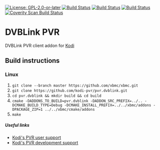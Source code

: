 [![License: GPL-2.0-or-later](https://img.shields.io/badge/License-GPL%20v2+-blue.svg)](LICENSE.md)
[![Build Status](https://travis-ci.org/kodi-pvr/pvr.dvblink.svg?branch=Matrix)](https://travis-ci.org/kodi-pvr/pvr.dvblink/branches)
[![Build Status](https://dev.azure.com/teamkodi/kodi-pvr/_apis/build/status/kodi-pvr.pvr.dvblink?branchName=Matrix)](https://dev.azure.com/teamkodi/kodi-pvr/_build/latest?definitionId=59&branchName=Matrix)
[![Build Status](https://jenkins.kodi.tv/view/Addons/job/kodi-pvr/job/pvr.dvblink/job/Matrix/badge/icon)](https://jenkins.kodi.tv/blue/organizations/jenkins/kodi-pvr%2Fpvr.dvblink/branches/)
[![Coverity Scan Build Status](https://scan.coverity.com/projects/5120/badge.svg)](https://scan.coverity.com/projects/5120)

# DVBLink PVR
DVBLink PVR client addon for [Kodi](https://kodi.tv)

## Build instructions

### Linux

1. `git clone --branch master https://github.com/xbmc/xbmc.git`
2. `git clone https://github.com/kodi-pvr/pvr.dvblink.git`
3. `cd pvr.dvblink && mkdir build && cd build`
4. `cmake -DADDONS_TO_BUILD=pvr.dvblink -DADDON_SRC_PREFIX=../.. -DCMAKE_BUILD_TYPE=Debug -DCMAKE_INSTALL_PREFIX=../../xbmc/addons -DPACKAGE_ZIP=1 ../../xbmc/cmake/addons`
5. `make`

##### Useful links

* [Kodi's PVR user support](https://forum.kodi.tv/forumdisplay.php?fid=167)
* [Kodi's PVR development support](https://forum.kodi.tv/forumdisplay.php?fid=136)
